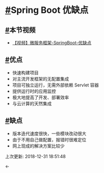 # [#](https://funtl.com/zh/spring-boot/Spring-Boot-优缺点.html#spring-boot-优缺点)Spring Boot 优缺点

## [#](https://funtl.com/zh/spring-boot/Spring-Boot-优缺点.html#本节视频)本节视频

- [【视频】微服务框架-SpringBoot-优缺点](https://www.bilibili.com/video/av27784096)

## [#](https://funtl.com/zh/spring-boot/Spring-Boot-优缺点.html#优点)优点

- 快速构建项目
- 对主流开发框架的无配置集成
- 项目可独立运行，无需外部依赖 Servlet 容器
- 提供运行时的应用监控
- 极大地提高了开发、部署效率
- 与云计算的天然集成

## [#](https://funtl.com/zh/spring-boot/Spring-Boot-优缺点.html#缺点)缺点

- 版本迭代速度很快，一些模块改动很大
- 由于不用自己做配置，报错时很难定位
- 网上现成的解决方案比较少

上次更新: 2018-12-31 18:51:48

← 